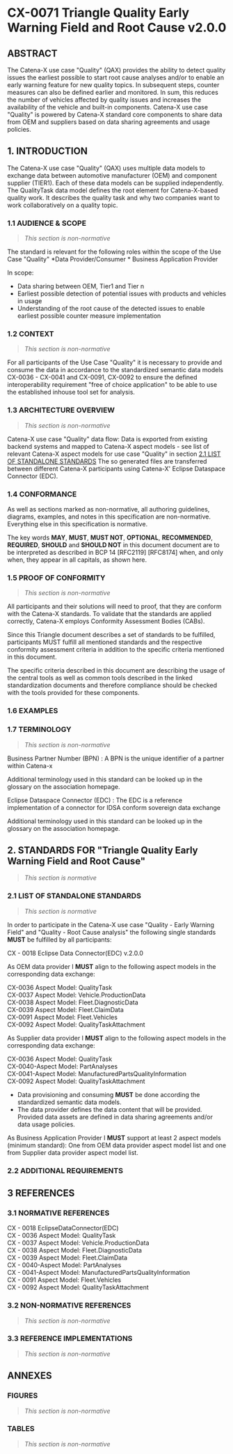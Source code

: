 # CX-0071 Triangle Quality Early Warning Field and Root Cause v2.0.0

## ABSTRACT

The Catena-X use case "Quality" (QAX) provides the ability to detect
quality issues the earliest possible to start root cause analyses and/or to enable
an early warning feature for new quality topics. In subsequent steps, counter
measures can also be defined earlier and monitored. In sum, this reduces the
number of vehicles affected by quality issues and increases the availability of the
vehicle and built-in components. Catena-X use case "Quality" is powered
by Catena-X standard core components to share data from OEM and suppliers
based on data sharing agreements and usage policies.

## 1. INTRODUCTION

The Catena-X use case "Quality" (QAX) uses multiple data models to
exchange data between automotive manufacturer (OEM) and component supplier
(TIER1). Each of these data models can be supplied independently.
The QualityTask data model defines the root element for Catena-X-based quality
work. It describes the quality task and why two companies want to work
collaboratively on a quality topic.

### 1.1 AUDIENCE & SCOPE

> *This section is non-normative*

The standard is relevant for the following roles within the scope of the Use Case "Quality"
    *Data Provider/Consumer
    * Business Application Provider

In scope:

- Data sharing between OEM, Tier1 and Tier n
- Earliest possible detection of potential issues with products and vehicles in usage
- Understanding of the root cause of the detected issues to enable earliest possible counter measure implementation

### 1.2 CONTEXT

> *This section is non-normative*

For all participants of the Use Case "Quality" it is necessary to provide and consume the data in accordance to the standardized semantic data models CX-0036 - CX-0041 and CX-0091, CX-0092 to ensure the defined interoperability requirement "free of choice application" to be able to use the established inhouse tool set for analysis.

### 1.3 ARCHITECTURE OVERVIEW

> *This section is non-normative*

Catena-X use case "Quality" data flow: Data is exported from existing backend systems and mapped to Catena-X aspect models - see list of relevant Catena-X aspect models for use case "Quality" in section [2.1 LIST OF STANDALONE STANDARDS](#21-list-of-standalone-standards)
The so generated files are transferred between different Catena-X participants using Catena-X' Eclipse Dataspace Connector (EDC).

### 1.4 CONFORMANCE

As well as sections marked as non-normative, all authoring guidelines, diagrams, examples, and notes
in this specification are non-normative. Everything else in this specification is normative.

The key words **MAY**, **MUST**, **MUST NOT**, **OPTIONAL**, **RECOMMENDED**, **REQUIRED**, **SHOULD**
and **SHOULD NOT** in this document document are to be interpreted as described in BCP 14 [RFC2119] [RFC8174]
when, and only when, they appear in all capitals, as shown here.

### 1.5 PROOF OF CONFORMITY

> *This section is non-normative*

All participants and their solutions will need to proof, that they are conform with the Catena-X standards.
To validate that the standards are applied correctly, Catena-X employs Conformity Assessment Bodies (CABs).

Since this Triangle document describes a set of standards to be fulfilled, participants MUST fulfill all mentioned standards and the respective conformity assessment criteria in addition to the specific criteria mentioned in this document.

The specific criteria described in this document are describing the usage of the central tools as well as common tools described in the linked standardization documents and therefore compliance should be checked with the tools provided for these components.

### 1.6 EXAMPLES

### 1.7 TERMINOLOGY

> *This section is non-normative*

Business Partner Number (BPN)
: A BPN is the unique identifier of a partner within Catena-x

Additional terminology used in this standard can be looked up in the glossary on the association homepage.

Eclipse Dataspace Connector (EDC)
: The EDC is a reference implementation of a connector for IDSA conform sovereign data exchange

Additional terminology used in this standard can be looked up in the glossary on the association homepage.

## 2. STANDARDS FOR "Triangle Quality Early Warning Field and Root Cause"

> *This section is normative*

### 2.1 LIST OF STANDALONE STANDARDS

> *This section is normative*

In order to participate in the Catena-X use case "Quality - Early Warning Field" and "Quality - Root Cause analysis" the following single standards **MUST** be fulfilled by all participants:

CX - 0018 Eclipse Data Connector(EDC) v.2.0.0  

As OEM data provider I **MUST** align to the following aspect models in the corresponding data exchange:

CX-0036 Aspect Model: QualityTask  
CX-0037 Aspect Model: Vehicle.ProductionData  
CX-0038 Aspect Model: Fleet.DiagnosticData  
CX-0039 Aspect Model: Fleet.ClaimData  
CX-0091 Aspect Model: Fleet.Vehicles  
CX-0092 Aspect Model: QualityTaskAttachment  

As Supplier data provider I **MUST** align to the following aspect models in the corresponding data exchange:

CX-0036 Aspect Model: QualityTask  
CX-0040-Aspect Model: PartAnalyses  
CX-0041-Aspect Model: ManufacturedPartsQualityInformation  
CX-0092 Aspect Model: QualityTaskAttachment

- Data provisioning and consuming **MUST** be done according the standardized semantic data models.
- The data provider defines the data content that will be provided. Provided data assets are defined in data sharing agreements and/or data usage policies.

As Business Application Provider I **MUST** support at least 2 aspect models (minimum standard): One from OEM data provider aspect model list and one from Supplier data provider aspect model list.

### 2.2 ADDITIONAL REQUIREMENTS

## 3 REFERENCES

### 3.1 NORMATIVE REFERENCES

CX - 0018 EclipseDataConnector(EDC)  
CX - 0036 Aspect Model: QualityTask  
CX - 0037 Aspect Model: Vehicle.ProductionData  
CX - 0038 Aspect Model: Fleet.DiagnosticData  
CX - 0039 Aspect Model: Fleet.ClaimData  
CX - 0040-Aspect Model: PartAnalyses  
CX - 0041-Aspect Model: ManufacturedPartsQualityInformation  
CX - 0091 Aspect Model: Fleet.Vehicles  
CX - 0092 Aspect Model: QualityTaskAttachment  
  
### 3.2 NON-NORMATIVE REFERENCES

> *This section is non-normative*

### 3.3 REFERENCE IMPLEMENTATIONS

> *This section is non-normative*

## ANNEXES

### FIGURES

> *This section is non-normative*

### TABLES

> *This section is non-normative*

